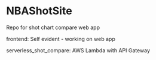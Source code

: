 # NBAShotSite
Repo for shot chart compare web app

frontend: Self evident - working on web app   

serverless_shot_compare: AWS Lambda with API Gateway   